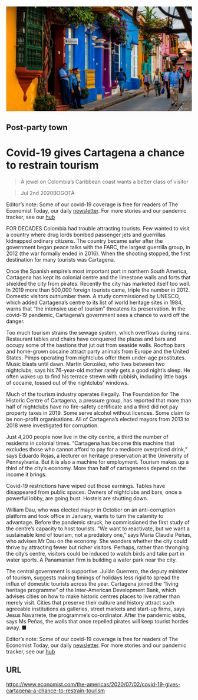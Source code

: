![](./images/20200704_AMP501.jpg)

## Post-party town

# Covid-19 gives Cartagena a chance to restrain tourism

> A jewel on Colombia’s Caribbean coast wants a better class of visitor

> Jul 2nd 2020BOGOTÁ

Editor’s note: Some of our covid-19 coverage is free for readers of The Economist Today, our daily [newsletter](https://www.economist.com/https://my.economist.com/user#newsletter). For more stories and our pandemic tracker, see our [hub](https://www.economist.com//news/2020/03/11/the-economists-coverage-of-the-coronavirus)

FOR DECADES Colombia had trouble attracting tourists. Few wanted to visit a country where drug lords bombed passenger jets and guerrillas kidnapped ordinary citizens. The country became safer after the government began peace talks with the FARC, the largest guerrilla group, in 2012 (the war formally ended in 2016). When the shooting stopped, the first destination for many tourists was Cartagena.

Once the Spanish empire’s most important port in northern South America, Cartagena has kept its colonial centre and the limestone walls and forts that shielded the city from pirates. Recently the city has marketed itself too well. In 2019 more than 500,000 foreign tourists came, triple the number in 2012. Domestic visitors outnumber them. A study commissioned by UNESCO, which added Cartagena’s centre to its list of world heritage sites in 1984, warns that “the intensive use of tourism” threatens its preservation. In the covid-19 pandemic, Cartagena’s government sees a chance to ward off the danger.

Too much tourism strains the sewage system, which overflows during rains. Restaurant tables and chairs have conquered the plazas and bars and occupy some of the bastions that jut out from seaside walls. Rooftop bars and home-grown cocaine attract party animals from Europe and the United States. Pimps operating from nightclubs offer them under-age prostitutes. Music blasts until dawn. Martín González, who lives between two nightclubs, says his 76-year-old mother rarely gets a good night’s sleep. He often wakes up to find his terrace strewn with rubbish, including little bags of cocaine, tossed out of the nightclubs’ windows.

Much of the tourism industry operates illegally. The Foundation for The Historic Centre of Cartagena, a pressure group, has reported that more than half of nightclubs have no fire-safety certificate and a third did not pay property taxes in 2019. Some serve alcohol without licences. Some claim to be non-profit organisations. All of Cartagena’s elected mayors from 2013 to 2018 were investigated for corruption.

Just 4,200 people now live in the city centre, a third the number of residents in colonial times. “Cartagena has become this machine that excludes those who cannot afford to pay for a mediocre overpriced drink,” says Eduardo Rojas, a lecturer on heritage preservation at the University of Pennsylvania. But it is also a machine for employment. Tourism makes up a third of the city’s economy. More than half of cartageneros depend on the income it brings.

Covid-19 restrictions have wiped out those earnings. Tables have disappeared from public spaces. Owners of nightclubs and bars, once a powerful lobby, are going bust. Hostels are shutting down.

William Dau, who was elected mayor in October on an anti-corruption platform and took office in January, wants to turn the calamity to advantage. Before the pandemic struck, he commissioned the first study of the centre’s capacity to host tourists. “We want to reactivate, but we want a sustainable kind of tourism, not a predatory one,” says Maria Claudia Peñas, who advises Mr Dau on the economy. She wonders whether the city could thrive by attracting fewer but richer visitors. Perhaps, rather than thronging the city’s centre, visitors could be induced to watch birds and take part in water sports. A Panamanian firm is building a water park near the city.

The central government is supportive. Julián Guerrero, the deputy minister of tourism, suggests making timings of holidays less rigid to spread the influx of domestic tourists across the year. Cartagena joined the “living heritage programme” of the Inter-American Development Bank, which advises cities on how to make historic centres places to live rather than merely visit. Cities that preserve their culture and history attract such agreeable institutions as galleries, street markets and start-up firms, says Jesus Navarrete, the programme’s co-ordinator. After the pandemic ebbs, says Ms Peñas, the walls that once repelled pirates will keep tourist hordes away. ■

Editor’s note: Some of our covid-19 coverage is free for readers of The Economist Today, our daily [newsletter](https://www.economist.com/https://my.economist.com/user#newsletter). For more stories and our pandemic tracker, see our [hub](https://www.economist.com//news/2020/03/11/the-economists-coverage-of-the-coronavirus)

## URL

https://www.economist.com/the-americas/2020/07/02/covid-19-gives-cartagena-a-chance-to-restrain-tourism
